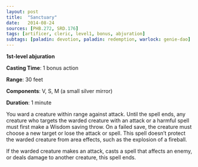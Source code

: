 ```yaml
---
layout: post
title:  "Sanctuary"
date:   2014-08-24
sources: [PHB.272, SRD.176]
tags: [artificer, cleric, level1, bonus, abjuration]
subtags: [paladin: devotion, paladin: redemption, warlock: genie-dao]
---
```


**1st-level abjuration**

**Casting Time**: 1 bonus action

**Range**: 30 feet

**Components**: V, S, M (a small silver mirror)

**Duration**: 1 minute

You ward a creature within range against attack. Until the spell ends, any creature who targets the warded creature with an attack or a harmful spell must first make a Wisdom saving throw. On a failed save, the creature must choose a new target or lose the attack or spell. This spell doesn’t protect the warded creature from area effects, such as the explosion of a fireball.

If the warded creature makes an attack, casts a spell that affects an enemy, or deals damage to another creature, this spell ends.
